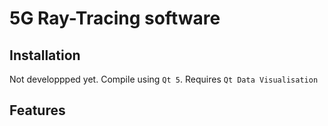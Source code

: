 # 5G Ray-Tracing software

## Installation

Not developpped yet. Compile using `Qt 5`.
Requires `Qt Data Visualisation`

## Features
